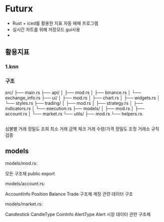 # Futurx

- Rust + iced를 활용한 지표 자동 매매 프로그램
- 실시간 차트를 위해 저장모드 gui사용 
- 

## 활용지표

### 1.knn
### 구조

src/
├── main.rs
├── api/
│   ├── mod.rs
│   ├── binance.rs
│   └── exchange_info.rs
├── ui/
│   ├── mod.rs
│   ├── chart.rs
│   ├── widgets.rs
│   └── styles.rs
├── trading/
│   ├── mod.rs
│   ├── strategy.rs
│   ├── indicators.rs
│   └── execution.rs
├── models/
│   ├── mod.rs
│   ├── account.rs
│   └── market.rs
└── utils/
    ├── mod.rs
    └── helpers.rs


## 
심볼별 거래 정밀도 조회
최소 거래 금액 체크
거래 수량/가격 정밀도 조정
거래소 규칙 검증

## models

models/mod.rs:

모든 구조체 public export

models/account.rs:

AccountInfo
Position
Balance
Trade 구조체
계정 관련 데이터 구조

models/market.rs:

Candlestick
CandleType
CoinInfo
AlertType
Alert
시장 데이터 관련 구조체